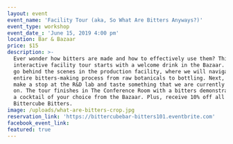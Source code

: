 ```yaml
---
layout: event
event_name: 'Facility Tour (aka, So What Are Bitters Anyways?)'
event_type: workshop
event_date_: 'June 15, 2019 4:00 pm'
location: Bar & Bazaar
price: $15
description: >-
  Ever wonder how bitters are made and how to effectively use them? This
  interactive facility tour starts with a welcome drink in the Bazaar. We will
  go behind the scenes in the production facility, where we will navigate the
  entire bitters-making process from raw botanicals to bottling. Next, we will
  make a stop at the R&D lab and taste something that we are currently working
  on. The tour finishes in The Conference Room with a bitters demonstration and
  a cocktail of your choice from the Bazaar. Plus, receive 10% off all
  Bittercube Bitters.
image: /uploads/what-are-bitters-crop.jpg
reservation_link: 'https://bittercubebar-bitters101.eventbrite.com'
facebook_event_link:
featured: true
---
```


